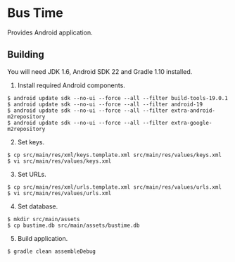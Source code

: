 # Bus Time

Provides Android application.

## Building

You will need JDK 1.6, Android SDK 22 and Gradle 1.10 installed.

1. Install required Android components.

  ```
  $ android update sdk --no-ui --force --all --filter build-tools-19.0.1
  $ android update sdk --no-ui --force --all --filter android-19
  $ android update sdk --no-ui --force --all --filter extra-android-m2repository
  $ android update sdk --no-ui --force --all --filter extra-google-m2repository
  ```

2. Set keys.

  ```
  $ cp src/main/res/xml/keys.template.xml src/main/res/values/keys.xml
  $ vi src/main/res/values/keys.xml
  ```

3. Set URLs.

  ```
  $ cp src/main/res/xml/urls.template.xml src/main/res/values/urls.xml
  $ vi src/main/res/values/urls.xml
  ```

4. Set database.

  ```
  $ mkdir src/main/assets
  $ cp bustime.db src/main/assets/bustime.db
  ```

5. Build application.

  ```
  $ gradle clean assembleDebug
  ```
